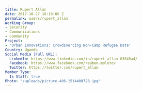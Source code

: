 ```yaml
---
title: Rupert Allan
date: 2017-10-27 18:18:06 Z
permalink: users/rupert_allan
Working Group:
- Security
- Communications
- Community
Project:
- 'Urban Innovations: Crowdsourcing Non-Camp Refugee Data'
Country: Uganda
Social Media (Full URL):
  LinkedIn: https://www.linkedin.com/in/rupert-allan-03840a4/
  Facebook: https://www.facebook.com/reuben.molotov
  Twitter: https://twitter.com/rupert_allan
Member Type:
  Is Staff: true
Photo: "/uploads/picture-406-1514408728.jpg"
---
```


